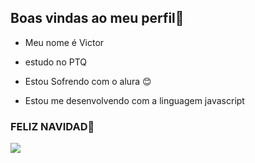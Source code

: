 ## Boas vindas ao meu perfil👋

- Meu nome é Victor

- estudo no PTQ
- Estou Sofrendo com o alura 😊
- Estou me desenvolvendo com a linguagem javascript

### FELIZ NAVIDAD🥇

![](https://media.tenor.com/LseAluK4K4AAAAAM/feliz-navidad-but-with-text.gif)

